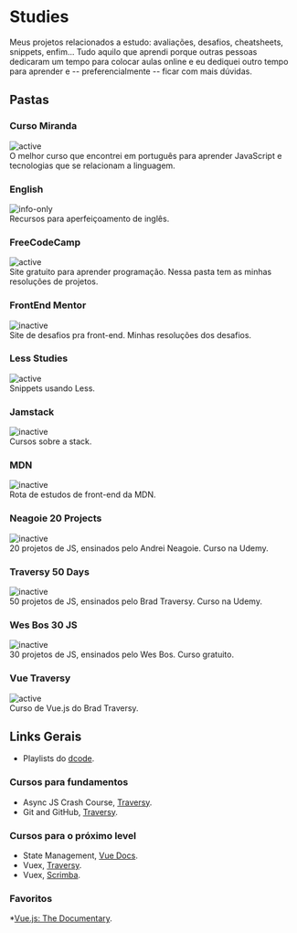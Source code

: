 # Studies
Meus projetos relacionados a estudo: avaliações, desafios, cheatsheets, snippets, enfim... Tudo aquilo que aprendi porque outras pessoas dedicaram um tempo para colocar aulas online e eu dediquei outro tempo para aprender e -- preferencialmente -- ficar com mais dúvidas.

## Pastas
### Curso Miranda
![active](https://img.shields.io/badge/status-ativo-blue?style=plastic)  
O melhor curso que encontrei em português para aprender JavaScript e tecnologias que se relacionam a linguagem.

### English
![info-only](https://img.shields.io/badge/status-informacional-9cf?style=plastic)  
Recursos para aperfeiçoamento de inglês.

### FreeCodeCamp
![active](https://img.shields.io/badge/status-ativo-blue?style=plastic)  
Site gratuito para aprender programação. Nessa pasta tem as minhas resoluções de projetos.

### FrontEnd Mentor 
![inactive](https://img.shields.io/badge/status-inativo-lightgrey?style=plastic)  
Site de desafios pra front-end. Minhas resoluções dos desafios.

### Less Studies
![active](https://img.shields.io/badge/status-ativo-blue?style=plastic)  
Snippets usando Less.

### Jamstack
![inactive](https://img.shields.io/badge/status-inativo-lightgrey?style=plastic)  
Cursos sobre a stack.

### MDN
![inactive](https://img.shields.io/badge/status-inativo-lightgrey?style=plastic)  
Rota de estudos de front-end da MDN.

### Neagoie 20 Projects
![inactive](https://img.shields.io/badge/status-inativo-lightgrey?style=plastic)  
20 projetos de JS, ensinados pelo Andrei Neagoie. Curso na Udemy.

### Traversy 50 Days
![inactive](https://img.shields.io/badge/status-inativo-lightgrey?style=plastic)  
50 projetos de JS, ensinados pelo Brad Traversy. Curso na Udemy.

### Wes Bos 30 JS
![inactive](https://img.shields.io/badge/status-inativo-lightgrey?style=plastic)  
30 projetos de JS, ensinados pelo Wes Bos. Curso gratuito.

### Vue Traversy
![active](https://img.shields.io/badge/status-ativo-blue?style=plastic)  
Curso de Vue.js do Brad Traversy.

## Links Gerais
* Playlists do [dcode](https://www.youtube.com/c/dcode-software/playlists).

### Cursos para fundamentos
* Async JS Crash Course, [Traversy](https://www.youtube.com/watch?v=PoRJizFvM7s).
* Git and GitHub, [Traversy](https://www.youtube.com/watch?v=SWYqp7iY_Tc).

### Cursos para o próximo level
* State Management, [Vue Docs](https://vuejs.org/v2/guide/state-management.html#Simple-State-Management-from-Scratch).
* Vuex, [Traversy](https://www.youtube.com/watch?v=5lVQgZzLMHc).
* Vuex, [Scrimba](https://scrimba.com/learn/vuex).

### Favoritos
*[Vue.js: The Documentary](https://www.youtube.com/watch?v=OrxmtDw4pVI).